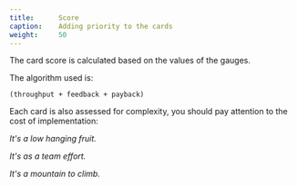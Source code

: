 ```yaml
---
title:      Score
caption:    Adding priority to the cards
weight:     50
---
```


The card score is calculated based on the values of the gauges.

The algorithm used is:

    (throughput + feedback + payback)

Each card is also assessed for complexity, you should pay attention to the cost of implementation: 

<i class="fa-solid fa-apple-whole"/> It's a low hanging fruit.

<i class="fa-solid fa-user-group"/> It's as a team effort.

<i class="fa-solid fa-mountain-sun"/> It's a mountain to climb.
